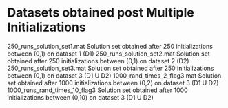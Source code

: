 # Datasets obtained post Multiple Initializations

250_runs_solution_set1.mat 			Solution set obtained after 250 initializations between (0,1) on dataset 1 (D1)
250_runs_solution_set2.mat 			Solution set obtained after 250 initializations between (0,1) on dataset 2 (D2)
250_runs_solution_set3.mat 			Solution set obtained after 250 initializations between (0,1) on dataset 3 (D1 U D2)
1000_rand_times_2_flag3.mat 		Solution set obtained after 1000 initializations between (0,2) on dataset 3 (D1 U D2)
1000_runs_rand_times_10_flag3		Solution set obtained after 1000 initializations between (0,10) on dataset 3 (D1 U D2)